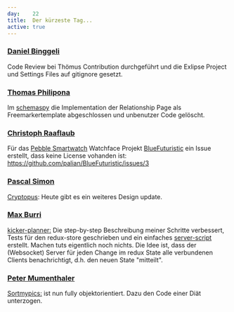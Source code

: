 ```yaml
---
day: 	22
title:	Der kürzeste Tag...
active: true
---
```


### [Daniel Binggeli](https://github.com/drnoa)
Code Review bei Thömus Contribution durchgeführt und die Exlipse Project und Settings Files auf gitignore gesetzt.

### [Thomas Philipona](https://github.com/phil-pona)
Im [schemaspy](https://github.com/drnoa/schemaspy) die Implementation der Relationship Page als Freemarkertemplate abgeschlossen und unbenutzer Code gelöscht.

### [Christoph Raaflaub](https://github.com/chrira)
Für das [Pebble Smartwatch](https://www.pebble.com/) Watchface Projekt [BlueFuturistic](https://github.com/palian/BlueFuturistic) ein Issue erstellt, dass keine License vohanden ist: <https://github.com/palian/BlueFuturistic/issues/3>

### [Pascal Simon](https://github.com/psunix)
[Cryptopus](https://github.com/puzzle/cryptopus): Heute gibt es ein weiteres Design update.

### [Max Burri](https://github.com/mburri)
[kicker-planner:](https://github.com/mburri/kicker-planner) Die step-by-step Beschreibung meiner Schritte verbessert, Tests für den redux-store geschrieben und ein einfaches [server-script](https://github.com/mburri/kicker-planner/blob/eeb58686bfd4258546a7714fe1adb3756fd7d7fc/server/index.js) erstellt. Machen tuts eigentlich noch nichts. Die Idee ist, dass der (Websocket) Server für jeden Change im redux State alle verbundenen Clients benachrichtigt, d.h. den neuen State "mitteilt".  

### [Peter Mumenthaler](https://github.com/pmumenthaler)
[Sortmypics:](https://github.com/puzzle/sortmypics) ist nun fully objektorientiert. Dazu den Code einer Diät unterzogen. 

